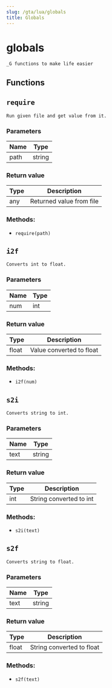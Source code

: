 ```yaml
---
slug: /gta/lua/globals
title: Globals
---
```


# globals

```ebnf
_G functions to make life easier
```

## Functions

## `require`

`Run given file and get value from it.`

### Parameters

| Name | Type   |
| ---- | ------ |
| path | string |

### Return value

| Type | Description              |
| ---- | ------------------------ |
| any  | Returned value from file |

### Methods:

* `require(path)`

## `i2f`

`Converts int to float.`

### Parameters

| Name | Type |
| ---- | ---- |
| num  | int  |

### Return value

| Type  | Description              |
| ----- | ------------------------ |
| float | Value converted to float |

### Methods:

* `i2f(num)`

## `s2i`

`Converts string to int.`

### Parameters

| Name | Type   |
| ---- | ------ |
| text | string |

### Return value

| Type | Description             |
| ---- | ----------------------- |
| int  | String converted to int |

### Methods:

* `s2i(text)`

## `s2f`

`Converts string to float.`

### Parameters

| Name | Type   |
| ---- | ------ |
| text | string |

### Return value

| Type  | Description               |
| ----- | ------------------------- |
| float | String converted to float |

### Methods:

* `s2f(text)`